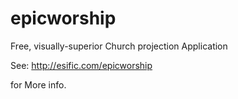 epicworship
===========

Free, visually-superior Church projection Application

See: http://esific.com/epicworship

for More info.
